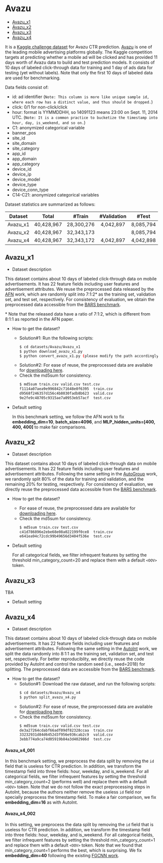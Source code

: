 # Avazu

+ [Avazu_x1](#Avazu_x1)
+ [Avazu_x2](#Avazu_x2)
+ [Avazu_x3](#Avazu_x3)
+ [Avazu_x4](#Avazu_x4)


It is a [Kaggle challenge dataset](https://www.kaggle.com/c/avazu-ctr-prediction/data) for Avazu CTR prediction. [Avazu](http://avazuinc.com/home/) is one of the leading mobile advertising platforms globally. The Kaggle competition targets at predicting whether a mobile ad will be clicked and has provided 11 days worth of Avazu data to build and test prediction models. It consists of 10 days of labeled click-through data for training and 1 day of ads data for testing (yet without labels). Note that only the first 10 days of labeled data are used for benchmarking. 

Data fields consist of:
+ id: ad identifier (``Note: This column is more like unique sample id, where each row has a distinct value, and thus should be dropped.``)
+ click: 0/1 for non-click/click
+ hour: format is YYMMDDHH, so 14091123 means 23:00 on Sept. 11, 2014 UTC. (``Note: It is a common practice to bucketize the timestamp into hour, day, is_weekend, and so on.``)
+ C1: anonymized categorical variable
+ banner_pos
+ site_id
+ site_domain
+ site_category
+ app_id
+ app_domain
+ app_category
+ device_id
+ device_ip
+ device_model
+ device_type
+ device_conn_type
+ C14-C21: anonymized categorical variables


Dataset statistics are summarized as follows:

| Dataset  | Total | #Train | #Validation | #Test | 
| :--------: | :-----: |:-----: | :----------: | :----: | 
| Avazu_x1 |  40,428,967     | 28,300,276   |  4,042,897     |  8,085,794    |          
| Avazu_x2 |  40,428,967     | 32,343,173     |      |  8,085,794    |                
| Avazu_x4 |  40,428,967     |  32,343,172   |  4,042,897     | 4,042,898     |                


## Avazu_x1

+ Dataset description

This dataset contains about 10 days of labeled click-through data on mobile advertisements. It has 22 feature fields including user features and advertisement attributes. We reuse the preprocessed data released by the [AFN](https://ojs.aaai.org/index.php/AAAI/article/view/5768) work, which are randomly split into 7:1:2\* as the training set, validation set, and test set, respectively. For consistency of evaluation, we obtain the preprocessed data accessible from the [BARS benchmark](https://github.com/openbenchmark/BARS/click_prediction/datasets). 

\* Note that the released data have a ratio of 7:1:2, which is different from 8:1:1 as reported in the AFN paper. 

+ How to get the dataset?

  + Solution#1: Run the following scripts:
      ```bash
      $ cd datasets/Avazu/Avazu_x1
      $ python download_avazu_x1.py
      $ python convert_avazu_x1.py (please modify the path accordingly)
      ```
  + Solution#2: For ease of reuse, the preprocessed data are available for [downloading here](https://zenodo.org/record/5700987/files/Avazu_x1.zip).
  + Check the md5sum for consistency.
      ```bash
      $ md5sum train.csv valid.csv test.csv
      f1114a07aea9e996842c71648e0f6395  train.csv
      d9568f246357d156c4b8030fadb8b623  valid.csv
      9e2fe9c48705c9315ae7a0953eb57acf  test.csv
      ```

+ Default setting
  
  In this benchmark setting, we follow the AFN work to fix **embedding_dim=10**, **batch_size=4096**, and **MLP_hidden_units=[400, 400, 400]** to make fair comparisons.
  

## Avazu_x2

+ Dataset description

This dataset contains about 10 days of labeled click-through data on mobile advertisements. It has 22 feature fields including user features and advertisement attributes. Following the same setting in the [AutoGroup](https://dl.acm.org/doi/abs/10.1145/3397271.3401082) work, we randomly split 80% of the data for training and validation, and the remaining 20% for testing, respectively. For consistency of evaluation, we directly reuse the preprocessed data accessible from the [BARS benchmark](https://github.com/openbenchmark/BARS/click_prediction/datasets). 

+ How to get the dataset?
  + For ease of reuse, the preprocessed data are available for [downloading here](https://zenodo.org/record/5700987/files/Avazu_x2.zip).
  + Check the md5sum for consistency.
      ```bash
      $ md5sum train.csv test.csv
      c41d786896e2ebe68e08a022199f0ce8  train.csv
      e641ea94c72cdc99b49656d3404f536e  test.csv
      ```

+ Default setting

  For all categorical fields, we filter infrequent features by setting the threshold min_category_count=20 and replace them with a default ``<OOV>`` token.


## Avazu_x3
TBA


+ Default setting



## Avazu_x4

+ Dataset description

This dataset contains about 10 days of labeled click-through data on mobile advertisements. It has 22 feature fields including user features and advertisement attributes. Following the same setting in the [AutoInt](https://arxiv.org/abs/1810.11921) work, we split the data randomly into 8:1:1 as the training set, validation set, and test set, respectively. For better reproduciblity, we directly reuse the code provided by AutoInt and control the random seed (i.e., seed=2018) for splitting. The preprocessed data are accessible from the [BARS benchmark](https://github.com/openbenchmark/BARS/click_prediction/datasets).

+ How to get the dataset?
  + Solution#1: Download the raw dataset, and run the following scripts:
      ```bash
      $ cd datasets/Avazu/Avazu_x4
      $ python split_avazu_x4.py
      ```
  + Solution#2: For ease of reuse, the preprocessed data are available for [downloading here](https://zenodo.org/record/5700987/files/Avazu_x4.zip).
  + Check the md5sum for consistency.
      ```bash
      $ md5sum train.csv valid.csv test.csv
      de3a27264cdabf66adf09df82328ccaa  train.csv
      33232931d84d6452d3f956e936cab2c9  valid.csv
      3ebb774a9ca74d05919b84a3d402986d  test.csv
      ```

#### Avazu_x4_001

In this benchmark setting, we preprocess the data split by removing the ``id`` field that is useless for CTR prediction. In addition, we transform the timestamp field into three fields: hour, weekday, and is_weekend. For all categorical fields, we filter infrequent features by setting the threshold min_category_count=2 (performs well) and replace them with a default ``<OOV>`` token. Note that we do not follow the exact preprocessing steps in AutoInt, because the authors neither remove the useless ``id`` field nor specially preprocess the timestamp field. To make a fair comparison, we fix **embedding_dim=16** as with AutoInt.

  
#### Avazu_x4_002

In this setting, we preprocess the data split by removing the ``id`` field that is useless for CTR prediction. In addition, we transform the timestamp field into three fields: hour, weekday, and is_weekend. For all categorical fields, we filter infrequent features by setting the threshold min_category_count=1 and replace them with a default ``<OOV>`` token. Note that we found that min_category_count=1 performs the best, which is surprising. We fix **embedding_dim=40** following the existing [FGCNN work](https://arxiv.org/abs/1904.04447).

